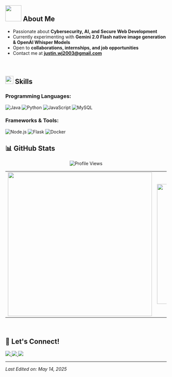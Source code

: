 
## <picture><img src="https://user-images.githubusercontent.com/74038190/212748830-4c709398-a386-4761-84d7-9e10b98fbe6e.gif" width="50px"></picture> **About Me**

- Passionate about **Cybersecurity, AI, and Secure Web Development**  
- Currently experimenting with **Gemini 2.0 Flash native image generation & OpenAI Whisper Models**  
- Open to **collaborations, internships, and job opportunities**  
- Contact me at **justin.wj2003@gmail.com**  
<br><br>

## <img src="https://media2.giphy.com/media/QssGEmpkyEOhBCb7e1/giphy.gif?cid=ecf05e47a0n3gi1bfqntqmob8g9aid1oyj2wr3ds3mg700bl&rid=giphy.gif" width="25"> **Skills**

### **Programming Languages:**

![Java](https://img.shields.io/badge/Java%20-%23ED8B00.svg?style=for-the-badge&logo=openjdk&logoColor=white)
![Python](https://img.shields.io/badge/Python%20-%2314354C.svg?style=for-the-badge&logo=python&logoColor=white)
![JavaScript](https://img.shields.io/badge/JavaScript%20-%23F7DF1E.svg?style=for-the-badge&logo=javascript&logoColor=black)
![MySQL](https://img.shields.io/badge/MySQL-%2300f.svg?style=for-the-badge&logo=mysql&logoColor=white)

### **Frameworks & Tools:**

![Node.js](https://img.shields.io/badge/Node.js%20-%2343853D.svg?style=for-the-badge&logo=node.js&logoColor=white)
![Flask](https://img.shields.io/badge/Flask%20-%23000.svg?style=for-the-badge&logo=flask&logoColor=white)
![Docker](https://img.shields.io/badge/Docker%20-%230db7ed.svg?style=for-the-badge&logo=docker&logoColor=white)

## 📊 **GitHub Stats**

<div align="center">
  <!-- Profile Views -->
  <p>
    <img src="https://komarev.com/ghpvc/?username=codecat1111&label=Profile%20Views&color=blue&style=for-the-badge" alt="Profile Views">
  </p>

  <table>
    <tr>
      <td>
        <img src="https://github-readme-stats.vercel.app/api?username=codecat1111&include_all_commits=true&count_private=true&show_icons=true&line_height=20&title_color=7A7ADB&icon_color=2234AE&text_color=D3D3D3&bg_color=0,000000,130F40" width="450"/>
      </td>
      <td>
        <img src="https://github-readme-stats.vercel.app/api/top-langs?username=codecat1111&show_icons=true&locale=en&layout=compact&line_height=20&title_color=7A7ADB&icon_color=2234AE&text_color=D3D3D3&bg_color=0,000000,130F40" width="375"/>
      </td>
    </tr>
  </table>

  <!-- GitHub Streak 
  <p>
    <img src="https://github-readme-streak-stats.herokuapp.com/?user=codecat1111&theme=tokyonight&hide_border=true" width="450"/>
  </p> -->

</div>


<br>

## 🤝 **Let's Connect!**

<p align="left">
<a href="https://linkedin.com/in/justin-wilson-996aab21b" target="_blank">
  <img src="https://img.shields.io/badge/LinkedIn-JustinWilson-blue?style=for-the-badge&logo=linkedin" />
</a>
<a href="mailto:justin.wj2003@gmail.com">
  <img src="https://img.shields.io/badge/Gmail-JustinWilson-red?style=for-the-badge&logo=gmail" />
</a>
<a href="https://x.com/JustinW45940958" target="_blank">
  <img src="https://img.shields.io/badge/X-@JustinWilson-black?style=for-the-badge&logo=x&logoColor=white" />
</a>
</p>



---

_Last Edited on: May 14, 2025_
